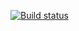 [![Build status](https://ci.appveyor.com/api/projects/status/xlpf21gor4c3ir3c/branch/main?svg=true)](https://ci.appveyor.com/project/AleksandrKudyakov/ra-events-state-layout/branch/main)